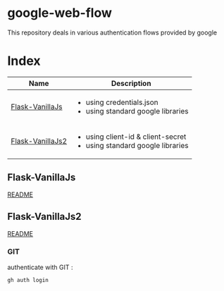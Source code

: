 # google-web-flow
This repository deals in various authentication flows provided by google

# Index
| Name | Description |
| ---- | ----------- |
| [Flask-VanillaJs](#flask-vanillajs) | <ul><li>using credentials.json</li><li>using standard google libraries</li></ul> |
| [Flask-VanillaJs2](#flask-vanillajs2) | <ul><li>using client-id & client-secret</li><li>using standard google libraries</li></ul> |

## Flask-VanillaJs

[README](./Flask-VanillaJs/README.md)

## Flask-VanillaJs2

[README](./Flask-VanillaJs2/README.md)

### GIT

authenticate with GIT : 
```sh
gh auth login
```